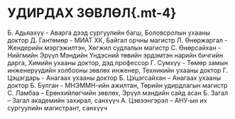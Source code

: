 # УДИРДАХ ЗӨВЛӨЛ{.mt-4}

Б. Адьяахүү - Аварга дээд сургуулийн багш, Боловсролын ухааны доктор
Д. Гантөмөр - MИАТ ХК, Байгал орчны магистр
Л. Өнөржаргал - Жендерийн мэргэжилтэн, Хөгжил судлалын магистр
С. Өнөрсайхан - Нийгмийн Эрүүл Мэндийн Үндэсний төвийн эрдэмтэн нарийн бичгийн  дарга, Химийн ухааны доктор, дэд профессор
Г. Сумхүү - Төмөр замын инженерүүдийн холбооны зөвлөх инженер, Техникийн ухааны доктор
Г. Цэцэгдарь - Анагаах ухааны доктор
Б. Цэцэгсайхан – Анагаах ухааны доктор
Б. Булган - MНЭММН-ийн ажилтан, Төрийн удирдлагын магистр
С. Ламбаа – Ерөнхийлөгчийн зөвлөх, Эрүүл мэндийн сайд асан
Б. Загал – Загал академийн захирал, санхүүч
А. Цэвээнгэрэл – АНУ-ын их сургуулийн магистрант, санхүүч
